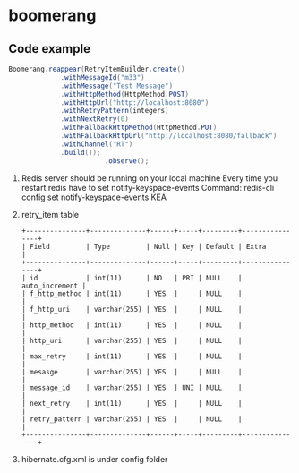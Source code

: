# boomerang

## Code example
   
   ```java 
   Boomerang.reappear(RetryItemBuilder.create()
                .withMessageId("m33")
                .withMessage("Test Message")
                .withHttpMethod(HttpMethod.POST)
                .withHttpUrl("http://localhost:8080")
                .withRetryPattern(integers)
                .withNextRetry(0)
                .withFallbackHttpMethod(HttpMethod.PUT)
                .withFallbackHttpUrl("http://localhost:8080/fallback")
                .withChannel("RT")
                .build());
                           .observe();
   ```

1. Redis server should be running on your local machine
   Every time you restart redis have to set notify-keyspace-events
   Command: redis-cli config set notify-keyspace-events KEA
   
2. retry_item table 
   
   ```
   +---------------+--------------+------+-----+---------+----------------+
   | Field         | Type         | Null | Key | Default | Extra          |
   +---------------+--------------+------+-----+---------+----------------+
   | id            | int(11)      | NO   | PRI | NULL    | auto_increment |
   | f_http_method | int(11)      | YES  |     | NULL    |                |
   | f_http_uri    | varchar(255) | YES  |     | NULL    |                |
   | http_method   | int(11)      | YES  |     | NULL    |                |
   | http_uri      | varchar(255) | YES  |     | NULL    |                |
   | max_retry     | int(11)      | YES  |     | NULL    |                |
   | mesasge       | varchar(255) | YES  |     | NULL    |                |
   | message_id    | varchar(255) | YES  | UNI | NULL    |                |
   | next_retry    | int(11)      | YES  |     | NULL    |                |
   | retry_pattern | varchar(255) | YES  |     | NULL    |                |
   +---------------+--------------+------+-----+---------+----------------+
   ```
   
3. hibernate.cfg.xml is under config folder
   
